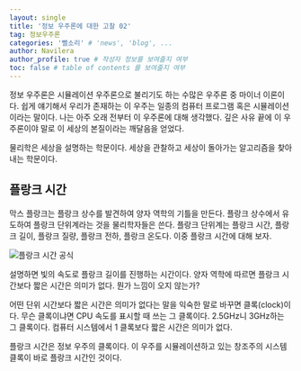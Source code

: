 ```yaml
---
layout: single
title: '정보 우주론에 대한 고찰 02'
tag: 정보우주론
categories: '뻘소리' # 'news', 'blog', ...
author: Navilera
author_profile: true # 작성자 정보를 보여줄지 여부
toc: false # table of contents 를 보여줄지 여부
---
```


정보 우주론은 시뮬레이션 우주론으로 불리기도 하는 수많은 우주론 중 마이너 이론이다. 쉽게 얘기해서 우리가 존재하는 이 우주는 일종의 컴퓨터 프로그램 혹은 시뮬레이션이라는 말이다. 나는 아주 오래 전부터 이 우주론에 대해 생각했다. 깊은 사유 끝에 이 우주론이야 말로 이 세상의 본질이라는 깨달음을 얻었다.

물리학은 세상을 설명하는 학문이다. 세상을 관찰하고 세상이 돌아가는 알고리즘을 찾아내는 학문이다.

## 플랑크 시간
막스 플랑크는 플랑크 상수를 발견하여 양자 역학의 기틀을 만든다. 플랑크 상수에서 유도하여 플랑크 단위계라는 것을 물리학자들은 쓴다. 플랑크 단위계는 플랑크 시간, 플랑크 길이, 플랑크 질량, 플랑크 전하, 플랑크 온도다. 이중 플랑크 시간에 대해 보자.

![플랑크 시간 공식](https://wikimedia.org/api/rest_v1/media/math/render/svg/62aadf1c73a34393293f8ef65f8cc7d0a0716e00)

설명하면 빛의 속도로 플랑크 길이를 진행하는 시간이다. 양자 역학에 따르면 플랑크 시간보다 짧은 시간은 의미가 없다. 뭔가 느낌이 오지 않는가?

어떤 단위 시간보다 짧은 시간은 의미가 없다는 말을 익숙한 말로 바꾸면 클록(clock)이다. 무슨 클록이냐면 CPU 속도를 표시할 때 쓰는 그 클록이다. 2.5GHz니 3GHz하는 그 클록이다. 컴퓨터 시스템에서 1 클록보다 짧은 시간은 의미가 없다. 

플랑크 시간은 정보 우주의 클록이다. 이 우주를 시뮬레이션하고 있는 창조주의 시스템 클록이 바로 플랑크 시간인 것이다.
